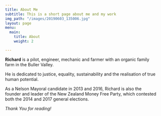 ```yaml
---
title: About Me
subtitle: This is a short page about me and my work
img_path: "/images/20190603_135006.jpg"
layout: page
menu:
  main:
    title: About
    weight: 2

---
```

**Richard** is a pilot, engineer, mechanic and farmer with an organic family farm in the Buller Valley. 

He is dedicated to justice, equality, sustainability and the realisation of true human potential.

As a Nelson Mayoral candidate in 2013 and 2016, Richard is also the founder and leader of the New Zealand Money Free Party, which contested both the 2014 and 2017 general elections.

_Thank You for reading!_